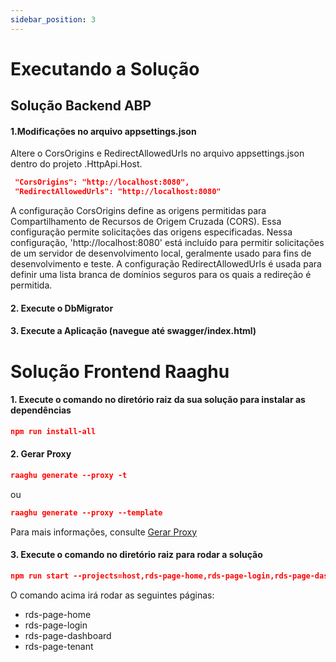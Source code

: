 ```yaml
---
sidebar_position: 3
---
```


# Executando a Solução
## Solução Backend ABP

#### 1.Modificações no arquivo appsettings.json
Altere o CorsOrigins e RedirectAllowedUrls no arquivo appsettings.json dentro do projeto .HttpApi.Host.

````json
 "CorsOrigins": "http://localhost:8080",
 "RedirectAllowedUrls": "http://localhost:8080"
````

A configuração CorsOrigins define as origens permitidas para Compartilhamento de Recursos de Origem Cruzada (CORS). Essa configuração permite solicitações das origens especificadas.
Nessa configuração, 'http://localhost:8080' está incluído para permitir solicitações de um servidor de desenvolvimento local, geralmente usado para fins de desenvolvimento e teste.
A configuração RedirectAllowedUrls é usada para definir uma lista branca de domínios seguros para os quais a redireção é permitida.

#### 2. Execute o DbMigrator
#### 3. Execute a Aplicação (navegue até swagger/index.html)

# Solução Frontend Raaghu

#### 1. Execute o comando no diretório raiz da sua solução para instalar as dependências

````json
npm run install-all
````

#### 2. Gerar Proxy

```json
raaghu generate --proxy -t
``` 
ou

```json
raaghu generate --proxy --template
``` 
Para mais informações, consulte [Gerar Proxy](../CLI/CLI-New-Command-Samples.md#generate)

#### 3. Execute o comando no diretório raiz para rodar a solução

````json
npm run start --projects=host,rds-page-home,rds-page-login,rds-page-dashboard,rds-page-tenant
````

O comando acima irá rodar as seguintes páginas:
- rds-page-home
- rds-page-login
- rds-page-dashboard
- rds-page-tenant